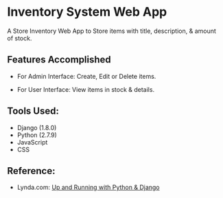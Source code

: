 # Inventory System Web App

A Store Inventory Web App to Store items with title, description, & amount of stock.

## Features Accomplished

+ For Admin Interface: Create, Edit or Delete items.

+ For User Interface: View items in stock & details.

## Tools Used:
- Django (1.8.0)
- Python (2.7.9)
- JavaScript
- CSS

## Reference:
- Lynda.com: [Up and Running with Python & Django](http://www.lynda.com/Web-Development-tutorials/Up-Running-Python-Django/386287-2.html)
